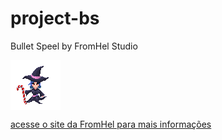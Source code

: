 # project-bs
Bullet Speel by FromHel Studio
<div style="display: flex;">
<img src="/sprites/ui/exec-icon.webp">
</div>

[acesse o site da FromHel para mais informações](https://www.fromhelstudio.com)

